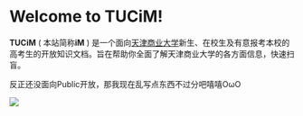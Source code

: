 # Welcome to TUCiM!

**TUCiM**  ( 本站简称**iM** )  是一个面向[天津商业大学](https://www.tjcu.edu.cn/)新生、在校生及有意报考本校的高考生的开放知识文档。旨在帮助你全面了解天津商业大学的各方面信息，快速扫盲。

反正还没面向Public开放，那我现在乱写点东西不过分吧嘻嘻OωO

![](http://imgs.alphasword.xyz/ddpc/ddpc.png)